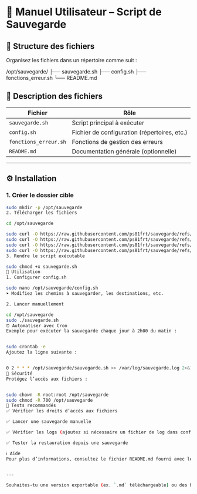 # 📘 Manuel Utilisateur – Script de Sauvegarde

## 📁 Structure des fichiers

Organisez les fichiers dans un répertoire comme suit :

/opt/sauvegarde/
├── sauvegarde.sh
├── config.sh
├── fonctions_erreur.sh
└── README.md



## 📝 Description des fichiers

| Fichier              | Rôle                                         |
|----------------------|----------------------------------------------|
| `sauvegarde.sh`      | Script principal à exécuter                  |
| `config.sh`          | Fichier de configuration (répertoires, etc.)|
| `fonctions_erreur.sh`| Fonctions de gestion des erreurs            |
| `README.md`          | Documentation générale (optionnelle)        |

---

## ⚙️ Installation

### 1. Créer le dossier cible

```bash
sudo mkdir -p /opt/sauvegarde
2. Télécharger les fichiers

cd /opt/sauvegarde

sudo curl -O https://raw.githubusercontent.com/ps81frt/sauvegarde/refs/heads/main/sauvegarde.sh
sudo curl -O https://raw.githubusercontent.com/ps81frt/sauvegarde/refs/heads/main/config.sh
sudo curl -O https://raw.githubusercontent.com/ps81frt/sauvegarde/refs/heads/main/fonctions_erreur.sh
sudo curl -O https://raw.githubusercontent.com/ps81frt/sauvegarde/refs/heads/main/README.md
3. Rendre le script exécutable

sudo chmod +x sauvegarde.sh
🚀 Utilisation
1. Configurer config.sh

sudo nano /opt/sauvegarde/config.sh
➤ Modifiez les chemins à sauvegarder, les destinations, etc.

2. Lancer manuellement

cd /opt/sauvegarde
sudo ./sauvegarde.sh
⏰ Automatiser avec Cron
Exemple pour exécuter la sauvegarde chaque jour à 2h00 du matin :


sudo crontab -e
Ajoutez la ligne suivante :


0 2 * * * /opt/sauvegarde/sauvegarde.sh >> /var/log/sauvegarde.log 2>&1
🔐 Sécurité
Protégez l’accès aux fichiers :


sudo chown -R root:root /opt/sauvegarde
sudo chmod -R 700 /opt/sauvegarde
🧪 Tests recommandés
✅ Vérifier les droits d’accès aux fichiers

✅ Lancer une sauvegarde manuelle

✅ Vérifier les logs (ajoutez si nécessaire un fichier de log dans config.sh)

✅ Tester la restauration depuis une sauvegarde

ℹ️ Aide
Pour plus d’informations, consultez le fichier README.md fourni avec le projet.


---

Souhaites-tu une version exportable (ex. `.md` téléchargeable) ou des badges GitHub supplémentaires (par exemple : shell-check, last commit, etc.) ?








